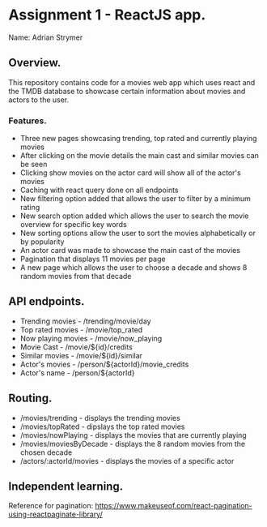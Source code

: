 # Assignment 1 - ReactJS app.

Name: Adrian Strymer

## Overview.

This repository contains code for a movies web app which uses react and the TMDB database to showcase certain information about movies and actors to the user.

### Features.
+ Three new pages showcasing trending, top rated and currently playing movies
+ After clicking on the movie details the main cast and similar movies can be seen
+ Clicking show movies on the actor card will show all of the actor's movies
+ Caching with react query done on all endpoints
+ New filtering option added that allows the user to filter by a minimum rating
+ New search option added which allows the user to search the movie overview for specific key words
+ New sorting options allow the user to sort the movies alphabetically or by popularity
+ An actor card was made to showcase the main cast of the movies
+ Pagination that displays 11 movies per page
+ A new page which allows the user to choose a decade and shows 8 random movies from that decade

## API endpoints.
+ Trending movies - /trending/movie/day
+ Top rated movies - /movie/top_rated
+ Now playing movies - /movie/now_playing
+ Movie Cast - /movie/${id}/credits
+ Similar movies - /movie/${id}/similar
+ Actor's movies - /person/${actorId}/movie_credits
+ Actor's name - /person/${actorId}

## Routing.
+ /movies/trending - displays the trending movies
+ /movies/topRated - dipslays the top rated movies
+ /movies/nowPlaying - displays the movies that are currently playing
+ /movies/moviesByDecade - displays the 8 random movies from the chosen decade
+ /actors/:actorId/movies - displays the movies of a specific actor

## Independent learning.
Reference for pagination:
https://www.makeuseof.com/react-pagination-using-reactpaginate-library/

